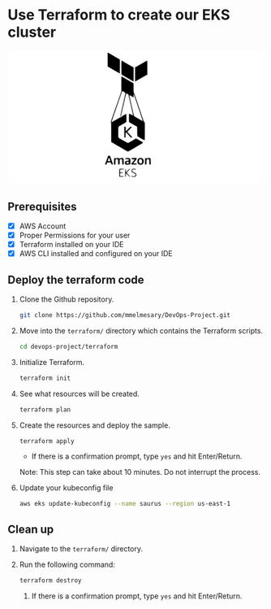 # Use Terraform to create our EKS cluster
<p align="center">
<img src="../images/eks-terraform.svg" width="500" alt="EKS BY Terraform" />
</p>

## Prerequisites
- [x] AWS Account
- [x] Proper Permissions for your user
- [X] Terraform installed on your IDE
- [X] AWS CLI installed and configured on your IDE
## Deploy the terraform code

1. Clone the Github repository.

    ```bash
    git clone https://github.com/mmelmesary/DevOps-Project.git
    ```

1. Move into the `terraform/` directory which contains the Terraform scripts.

    ```bash
    cd devops-project/terraform
    ```

1. Initialize Terraform.

    ```bash
    terraform init
    ```

1. See what resources will be created.

    ```bash
    terraform plan
    ```

1. Create the resources and deploy the sample.

    ```bash
    terraform apply
    ```

    - If there is a confirmation prompt, type `yes` and hit Enter/Return.

    Note: This step can take about 10 minutes. Do not interrupt the process.

1. Update your kubeconfig file 
  
    ```bash
    aws eks update-kubeconfig --name saurus --region us-east-1
    ```

## Clean up

1. Navigate to the `terraform/` directory.

1. Run the following command:

   ```bash
   terraform destroy
   ```

   1. If there is a confirmation prompt, type `yes` and hit Enter/Return.
